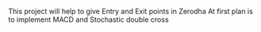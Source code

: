 This project will help to give Entry and Exit points in Zerodha
At first plan is to implement MACD and Stochastic double cross
